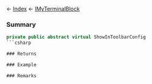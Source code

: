 ← [Index](Api-Index) ← [IMyTerminalBlock](Sandbox.ModAPI.Ingame.IMyTerminalBlock)

### Summary

```csharp
private public abstract virtual ShowInToolbarConfig
```csharp

### Returns

### Example

### Remarks

